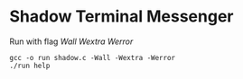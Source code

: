 # Shadow Terminal Messenger

Run with flag *Wall* *Wextra* *Werror*

```
gcc -o run shadow.c -Wall -Wextra -Werror
./run help
```

